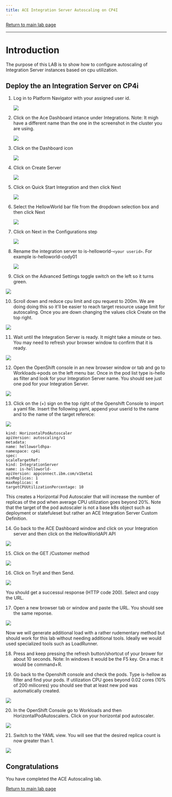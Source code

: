 ```yaml
---
title: ACE Integration Server Autoscaling on CP4I
---
```

[Return to main lab page](../../acelabs/Overview/)

---

# Introduction

The purpose of this LAB is to show how to configure autoscaling of Integration Server instances based on cpu utilization.

## Deploy the an Integration Server on CP4i

1. Log in to Platform Navigator with your assigned user id.

   ![](images/1_loginCP4i.png)
2. Click on the Ace Dashboard intance under Integrations. Note: It migh have a different name  than the one in the screenshot in the cluster you are using.

   ![](images/2_Integrations.png)
3. Click on the Dashboard icon

   ![](images/3_dashoard.png)
4. Click on Create Server

   ![](images/4_createserver.png)
5. Click on Quick Start Integration and then click Next

   ![](images/5_quickstart.png)
6. Select the HellowWorld bar file from the dropdown selection box and then click Next

   ![](images/6_selectHellow.png)
7. Click on Next in the Configurations step

   ![](images/7_confnext.png)
8. Rename the integration server to is-helloworld-`<your userid>`. For example is-helloworld-cody01

   ![](images/8_renameIS.png)
9. Click on the Advanced Settings toggle switch on the left so it turns green.

![](images/9_advancedSettings.png)

10. Scroll down and reduce  cpu limit and cpu request to 200m. We are doing doing this so it'll be easier to reach target resource usage limit for autoscaling. Once you are down changing the values click Create on the top right.

![](images/10_limits.png)

11. Wait until the Integration Server is ready. It might take a minute or two. You may need to refresh your browser window to confirm that it is ready.

![](images/11_waitready.png)

12. Open the OpenShift console in an new browser window or tab and go to Workloads->pods on the left menu bar. Once in the pod list type is-hello as filter and look for your Integration Server name. You should see just one pod for your Integration Server.

![](images/12_pods.png)

13. Click on the (+) sign on the top right of the Openshift Console to import a yaml file. Insert the following yaml, append your userid to the name and to the name of the target referece:

![](images/13_importyaml.png)

```
kind: HorizontalPodAutoscaler
apiVersion: autoscaling/v1
metadata:
name: helloworldhpa-
namespace: cp4i
spec:
scaleTargetRef:
kind: IntegrationServer
name: is-helloworld-
apiVersion: appconnect.ibm.com/v1beta1
minReplicas: 1
maxReplicas: 4
targetCPUUtilizationPercentage: 10
```

This creates a Horizontal Pod Autoscaler that will increase the number of replicas of the pod when average CPU utilization goes beyond 20%. Note that the target of the pod autoscaler is not a base k8s object such as deployment or statefuleset but rather an ACE Integration Server Custom Definition.

14. Go back to the ACE Dashboard window and click on your Integration server and then click on the HellowWorldAPI API

![](images/14_api.png)

15. Click on the GET /Customer method

![](images/15_getapi.png)

16. Click on Tryit and then Send.

![](images/16_tryit.png)

You should get a successul response (HTTP code 200). Select and copy the URL.

17. Open a new browser tab or window and paste the URL. You should see the same reponse.

![](images/17_browser.png)

Now we will generate additional load with a rather rudementary method but should work for this lab without needing additional tools. Ideally we would used specialized tools such as LoadRunner.

18. Press and keep pressing the refresh button/shortcut of your brower for about 10 seconds. Note: In windows it would be the F5 key. On a mac it would be command+R.

20. Go back to the Openshift console and check the pods. Type is-hellow as filter and find your pods. If  utilization CPU goes beyond 0.02 cores (10% of 200 milicores) you should see that at least new pod was automatically created.

![](images/18_2pods.png)

20. In the OpenShift Console go to Workloads and then HorizontalPodAutoscalers. Click on your horizontal pod autoscaler.

![](images/19_hpa.png)

21. Switch to the YAML view. You will see that the desired replica count is now greater than 1.

![](images/20_desiredreplica.png)


## Congratulations

You have completed the ACE Autoscaling lab.

[Return to main lab page](/acelabs/Overview)
